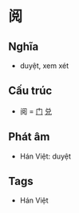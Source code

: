 # 阅

## Nghĩa

* duyệt, xem xét

## Cấu trúc
* 阅 = [门](门.md) [兑](兑.md)

## Phát âm

* Hán Việt: duyệt

## Tags
* Hán Việt

<script>window.HANZI_FIELD='阅';</script>
